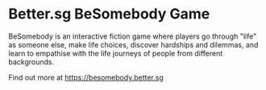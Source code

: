 # Better.sg BeSomebody Game

BeSomebody is an interactive fiction game where players go through "life" as someone else, make life choices, discover hardships and dilemmas, and learn to empathise with the life journeys of people from different backgrounds.

Find out more at https://besomebody.better.sg 
